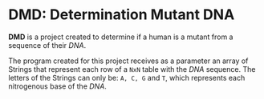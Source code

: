 # DMD: Determination Mutant DNA
**DMD** is a project created to determine if a human is a mutant from a sequence of their _DNA_.

The program created for this project receives as a parameter an array of Strings that 
represent each row of a `NxN` table with the _DNA_ sequence. The letters of the Strings can only 
be: `A, C, G` and `T`, which represents each nitrogenous base of the _DNA_.